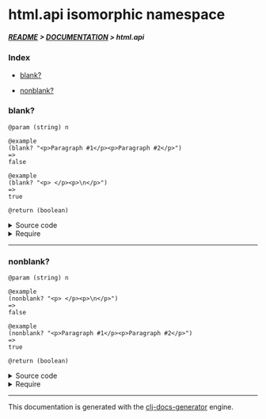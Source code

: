 
# html.api isomorphic namespace

##### [README](../../../README.md) > [DOCUMENTATION](../../COVER.md) > html.api

### Index

- [blank?](#blank)

- [nonblank?](#nonblank)

### blank?

```
@param (string) n
```

```
@example
(blank? "<p>Paragraph #1</p><p>Paragraph #2</p>")
=>
false
```

```
@example
(blank? "<p> </p><p>\n</p>")
=>
true
```

```
@return (boolean)
```

<details>
<summary>Source code</summary>

```
(defn blank?
  [n]
  (-> n (string/remove-part #"<.*>")
        (string/remove-part #"</.*>")
        (string/remove-part #"<.*/>")
        (string/remove-part #" ")
        (string/remove-part #"\r")
        (string/remove-part #"\t")
        (string/remove-part #"\n")
        (empty?)))
```

</details>

<details>
<summary>Require</summary>

```
(ns my-namespace (:require [html.api :refer [blank?]]))

(html.api/blank? ...)
(blank?          ...)
```

</details>

---

### nonblank?

```
@param (string) n
```

```
@example
(nonblank? "<p> </p><p>\n</p>")
=>
false
```

```
@example
(nonblank? "<p>Paragraph #1</p><p>Paragraph #2</p>")
=>
true
```

```
@return (boolean)
```

<details>
<summary>Source code</summary>

```
(defn nonblank?
  [n]
  (-> n blank? not))
```

</details>

<details>
<summary>Require</summary>

```
(ns my-namespace (:require [html.api :refer [nonblank?]]))

(html.api/nonblank? ...)
(nonblank?          ...)
```

</details>

---

This documentation is generated with the [clj-docs-generator](https://github.com/bithandshake/clj-docs-generator) engine.

